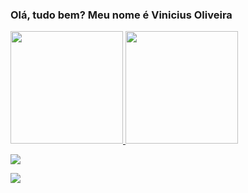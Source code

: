 ### Olá, tudo bem? Meu nome é Vinicius Oliveira

<div>
  <a href="https://github.com/blackwolf449">
  <img height="180em" src="https://github-readme-stats.vercel.app/api?username=blackwolf449&show_icons=true&theme=dracula&include_all_commits=true&count_private=true"/>
  <img height="180em" src="https://github-readme-stats.vercel.app/api/top-langs/?username=blackwolf449&layout=compact&langs_count=7&theme=dracula"/>
</div>
  
  <div> 

  <a href="https://instagram.com/vini_nequiz01" target="_blank"><img src="https://img.shields.io/badge/-Instagram-%23E4405F?style=for-the-badge&logo=instagram&logoColor=white" target="_blank"></a>

  <a href="https://www.linkedin.com/in/vinicius-oliveira-de-deus-nequiz-2ba8a5221/"><img src="https://img.shields.io/badge/-Instagram-%23E4405F?style=for-the-badge&logo=instagram&logoColor=white" target="_blank"></a>
